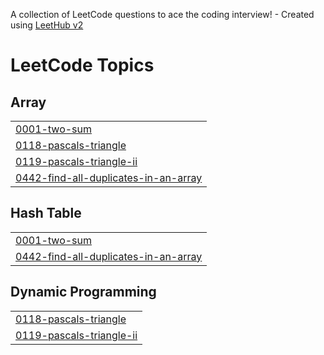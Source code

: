 A collection of LeetCode questions to ace the coding interview! - Created using [LeetHub v2](https://github.com/arunbhardwaj/LeetHub-2.0)
<!---LeetCode Topics Start-->
# LeetCode Topics
## Array
|  |
| ------- |
| [0001-two-sum](https://github.com/SimoneMichelon/LeetCode/tree/master/0001-two-sum) |
| [0118-pascals-triangle](https://github.com/SimoneMichelon/LeetCode/tree/master/0118-pascals-triangle) |
| [0119-pascals-triangle-ii](https://github.com/SimoneMichelon/LeetCode/tree/master/0119-pascals-triangle-ii) |
| [0442-find-all-duplicates-in-an-array](https://github.com/SimoneMichelon/LeetCode/tree/master/0442-find-all-duplicates-in-an-array) |
## Hash Table
|  |
| ------- |
| [0001-two-sum](https://github.com/SimoneMichelon/LeetCode/tree/master/0001-two-sum) |
| [0442-find-all-duplicates-in-an-array](https://github.com/SimoneMichelon/LeetCode/tree/master/0442-find-all-duplicates-in-an-array) |
## Dynamic Programming
|  |
| ------- |
| [0118-pascals-triangle](https://github.com/SimoneMichelon/LeetCode/tree/master/0118-pascals-triangle) |
| [0119-pascals-triangle-ii](https://github.com/SimoneMichelon/LeetCode/tree/master/0119-pascals-triangle-ii) |
<!---LeetCode Topics End-->